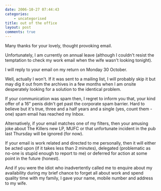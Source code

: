```yaml
---
date: 2006-10-27 07:44:43
categories:
    - uncategorised
title: out of the office
layout: post
comments: true
---
```

Many thanks for your lovely, thought provoking email.

Unfortunately, I am currently on annual leave (although I couldn't
resist the temptation to check my work email when the wife wasn't
looking tonight).

I will reply to your email on my return on Monday 30 October.

Well, actually I won't. If it was sent to a mailing list, I will
probably skip it but may dig it out from the archives in a few months
when I am onsite desperately looking for a solution to the identical
problem.

If your communication was spam then, I regret to inform you that, your
kind offer of a 16" penis didn't get past the corporate spam barrier.
Hard to believe but it's true, three and a half years and a single (yes,
count them - one) spam email has reached my Inbox.

Alternatively, if your email matches one of my filters, then your
amusing joke about The Killers new LP, MUFC or that unfortunate incident
in the pub last Thursday will be ignored (for now).

If your email is work related and directed to me personally, then it
will either be acted upon (if it takes less than 2 minutes), delegated
(problematic as no-one is stupid enough to report to me) or deferred for
action at some point in the future (honest).

And if you were the idiot who inadvertently called me to enquire about
my availability during my brief chance to forget all about work and
spend quality time with my family, I gave your name, mobile number and
address to my wife.
